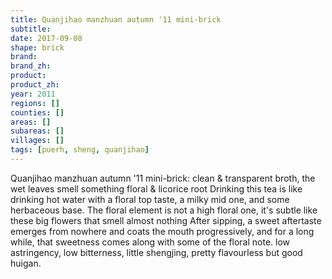 ```yaml
---
title: Quanjihao manzhuan autumn '11 mini-brick
subtitle: 
date: 2017-09-08
shape: brick
brand: 
brand_zh: 
product: 
product_zh: 
year: 2011
regions: []
counties: []
areas: []
subareas: []
villages: []
tags: [puerh, sheng, quanjihao]
---
```

Quanjihao manzhuan autumn '11 mini-brick:
clean & transparent broth, the wet leaves smell something floral & licorice root
Drinking this tea is like drinking hot water with a floral top taste, a milky mid one, and some herbaceous base. The floral element is not a high floral one, it's subtle like these big flowers that smell almost nothing
After sipping, a sweet aftertaste emerges from nowhere and coats the mouth progressively, and for a long while, that sweetness comes along with some of the floral note. low astringency, low bitterness, little shengjing, pretty flavourless but good huigan.